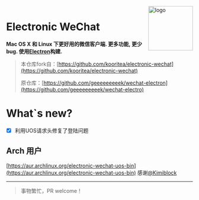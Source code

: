 <img src="assets/icon.png" alt="logo" height="120" align="right" />

# Electronic WeChat

**Mac OS X 和 Linux 下更好用的微信客户端. 更多功能, 更少bug. 使用[Electron](https://github.com/atom/electron)构建.**

> 本仓库fork自：[https://github.com/kooritea/electronic-wechat](https://github.com/kooritea/electronic-wechat)
>
> 原仓库：[https://github.com/geeeeeeeeek/wechat-electron](https://github.com/geeeeeeeeek/wechat-electro)

# What`s new?

* [X] 利用UOS请求头修复了登陆问题

## Arch 用户

[https://aur.archlinux.org/electronic-wechat-uos-bin](https://aur.archlinux.org/electronic-wechat-uos-bin) 感谢[@Kimiblock](https://github.com/Kimiblock)

---

> 事物繁忙，PR welcome！
